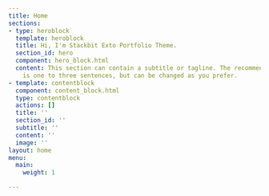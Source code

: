```yaml
---
title: Home
sections:
- type: heroblock
  template: heroblock
  title: Hi, I'm Stackbit Exto Portfolio Theme.
  section_id: hero
  component: hero_block.html
  content: This section can contain a subtitle or tagline. The recommended length
    is one to three sentences, but can be changed as you prefer.
- template: contentblock
  component: content_block.html
  type: contentblock
  actions: []
  title: ''
  section_id: ''
  subtitle: ''
  content: ''
  image: ''
layout: home
menu:
  main:
    weight: 1

---
```

